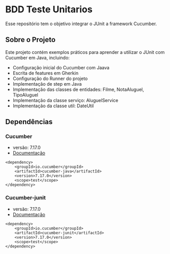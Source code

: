 
# BDD Teste Unitarios

Esse repositório tem o objetivo integrar o JUnit a framework Cucumber.

## Sobre o Projeto
Este projeto contém exemplos práticos para aprender a utilizar o JUnit com Cucumber em Java, incluindo:
- Configuração inicial do Cucumber com Jaava
- Escrita de features em Gherkin
- Configuração do Runner do projeto
- Implementação de step em Java
- Implementação das classes de entidades: Filme, NotaAluguel, TipoAluguel
- Implementação da classe serviço: AluguelService
- Implementação da classe util: DateUtil

## Dependências
### Cucumber
- versão: 7.17.0
- [Documentação](https://cucumber.io/) 
```mvn
<dependency>
    <groupId>io.cucumber</groupId>
    <artifactId>cucumber-java</artifactId>
    <version>7.17.0</version>
    <scope>test</scope>
</dependency>
```
### Cucumber-junit
- versão: 7.17.0
- [Documentação](https://docs.junit.org/current/user-guide/) 
```mvn
<dependency>
    <groupId>io.cucumber</groupId>
    <artifactId>cucumber-junit</artifactId>
    <version>7.17.0</version>
    <scope>test</scope>
</dependency>
```

